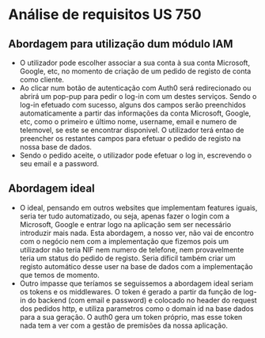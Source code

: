 # Análise de requisitos US 750

## Abordagem para utilização dum módulo IAM

* O utilizador pode escolher associar a sua conta à sua conta Microsoft, Google, etc, no momento de criação de um pedido de registo de conta como cliente.
* Ao clicar num botão de autenticação com Auth0 será redirecionado ou abrirá um pop-pup para pedir o log-in com um destes serviços.
  Sendo o log-in efetuado com sucesso, alguns dos campos serão preenchidos automaticamente a partir das informações da conta Microsoft, Google, etc, como o primeiro e último nome, username, email e numero de telemovel, se este se encontrar disponivel. O utilizador terá entao de preencher os restantes campos para efetuar o pedido de registo na nossa base de dados.
* Sendo o pedido aceite, o utilizador pode efetuar o log in, escrevendo o seu email e a password.

## Abordagem ideal

* O ideal, pensando em outros websites que implementam features iguais, seria ter tudo automatizado, ou seja, apenas fazer o login com a Microsoft, Google e entrar logo na aplicação sem ser necessário introduzir mais nada. Esta abordagem, a nosso ver, não vai de encontro com o negócio nem com a implementação que fizemos pois um utilizador não teria NIF nem numero de telefone, nem provavelmente teria um status do pedido de registo. Seria díficil também criar um registo automático desse user na base de dados com a implementação que temos de momento.
* Outro impasse que teríamos se seguissemos a abordagem ideal seriam os tokens e os middlewares. O token é gerado a partir da função de log-in do backend (com email e password) e colocado no header do request dos pedidos http, e utiliza parametros como o domain id na base dados para a sua geração. O auth0 gera um token próprio, mas esse token nada tem a ver com a gestão de premisões da nossa aplicação.
